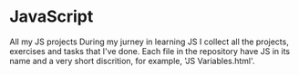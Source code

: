# JavaScript
All my JS projects
During my jurney in learning JS I collect all the projects, exercises and tasks that I've done.
Each file in the repository have JS in its name and a very short discrition, for example, 'JS Variables.html'.
